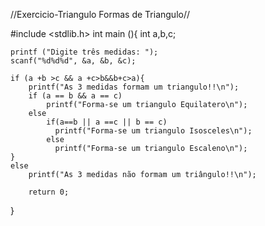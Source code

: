 //Exercicio-Triangulo
Formas de Triangulo//

#include <stdlib.h>
int main (){
    int a,b,c;
    
    printf ("Digite três medidas: ");
    scanf("%d%d%d", &a, &b, &c);
    
    if (a +b >c && a +c>b&&b+c>a){
        printf("As 3 medidas formam um triangulo!!\n");
        if (a == b && a == c)
            printf("Forma-se um triangulo Equilatero\n");
        else
            if(a==b || a ==c || b == c)
              printf("Forma-se um triangulo Isosceles\n");
            else
              printf("Forma-se um triangulo Escaleno\n");
    }
    else
        printf("As 3 medidas não formam um triângulo!!\n");
        
        return 0;
}
